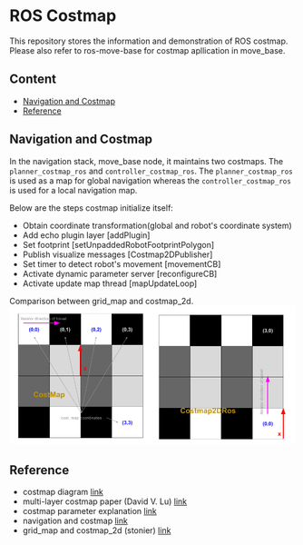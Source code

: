 # ROS Costmap

This repository stores the information and demonstration of ROS costmap. Please also refer to ros-move-base for costmap apllication in move_base.

## Content

- [Navigation and Costmap](#Navigation-and-Costmap)
- [Reference](#Reference)

## Navigation and Costmap

In the navigation stack, move_base node, it maintains two costmaps. The `planner_costmap_ros` and `controller_costmap_ros`. The `planner_costmap_ros` is used as a map for global navigation whereas the `controller_costmap_ros` is used for a local navigation map.  

Below are the steps costmap initialize itself:  

- Obtain coordinate transformation(global and robot's coordinate system)
- Add echo plugin layer [addPlugin]
- Set footprint [setUnpaddedRobotFootprintPolygon]
- Publish visualize messages [Costmap2DPublisher]
- Set timer to detect robot's movement [movementCB]
- Activate dynamic parameter server [reconfigureCB]
- Activate update map thread [mapUpdateLoop]

Comparison between grid_map and costmap_2d.  
![image](data/image_loading_coordinates.png)

## Reference

- costmap diagram [link](https://blog.csdn.net/feidaji/article/details/103178619?ops_request_misc=%257B%2522request%255Fid%2522%253A%2522160497155519725222449565%2522%252C%2522scm%2522%253A%252220140713.130102334..%2522%257D&request_id=160497155519725222449565&biz_id=0&utm_medium=distribute.pc_search_result.none-task-blog-2~all~sobaiduend~default-2-103178619.pc_first_rank_v2_rank_v28&utm_term=costmap_2d)
- multi-layer costmap paper (David V. Lu) [link](http://wustl.probablydavid.com/publications/IROS2014.pdf)
- costmap parameter explanation [link](https://www.google.com/url?sa=t&rct=j&q=&esrc=s&source=web&cd=&ved=2ahUKEwjHqv2s6vbsAhXJFLcAHaH7Bg8QFjAIegQIChAC&url=http%3A%2F%2Fu.cs.biu.ac.il%2F~yehoshr1%2F89-685%2FFall2013%2FROSLesson5.pptx&usg=AOvVaw3FxoM_cf7qIXKICrBiDGxP)
- navigation and costmap [link](https://blog.csdn.net/qq_41925420/article/details/86636141)
- grid_map and costmap_2d (stonier) [link](https://github.com/stonier/cost_map)